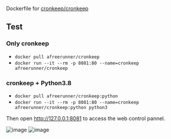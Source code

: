 Dockerfile for [cronkeep/cronkeep](https://github.com/cronkeep/cronkeep)

## Test
### Only cronkeep
- `docker pull afreerunner/cronkeep`
- `docker run --it --rm -p 8081:80 --name=cronkeep afreerunner/cronkeep`
### cronkeep + Python3.8
- `docker pull afreerunner/cronkeep:python`
- `docker run --it --rm -p 8081:80 --name=cronkeep afreerunner/cronkeep:python python3`

Then open http://127.0.0.1:8081 to access the web control pannel.

![image](https://user-images.githubusercontent.com/15151527/135240086-b335a079-97a8-41d6-9a4b-610d7bd9517c.png)
![image](https://user-images.githubusercontent.com/15151527/135240212-350f2cca-f7af-40ed-bf48-6edd507b0d8d.png)
